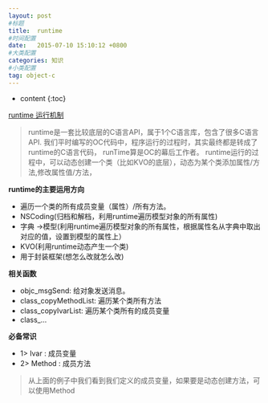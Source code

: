 ```yaml
---
layout: post
#标题
title:  runtime
#时间配置
date:   2015-07-10 15:10:12 +0800
#大类配置
categories: 知识
#小类配置
tag: object-c
---
```


* content
{:toc}


<a href="http://my.oschina.net/panyong/blog/298631" target="_blank">runtime 运行机制</a><br>

> runtime是一套比较底层的C语言API，属于1个C语言库，包含了很多C语言API.
> 我们平时编写的OC代码中，程序运行的过程时，其实最终都是转成了runtime的C语言代码，
> runTime算是OC的幕后工作者。
> runtime运行的过程中，可以动态创建一个类（比如KVO的底层），动态为某个类添加属性/方法,修改属性值/方法，

**runtime的主要运用方向**

* 遍历一个类的所有成员变量（属性）/所有方法。
* NSCoding(归档和解档，利用runtime遍历模型对象的所有属性)
* 字典 ->模型(利用runtime遍历模型对象的所有属性，根据属性名从字典中取出对应的值，设置到模型的属性上）
* KVO(利用runtime动态产生一个类)
* 用于封装框架(想怎么改就怎么改)

**相关函数**

* objc_msgSend: 给对象发送消息。
* class_copyMethodList: 遍历某个类所有方法
* class_copyIvarList: 遍历某个类所有的成员变量
* class_...

**必备常识**

* 1> Ivar : 成员变量
* 2> Method : 成员方法

> 从上面的例子中我们看到我们定义的成员变量，如果要是动态创建方法，可以使用Method